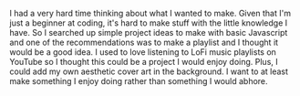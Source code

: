I had a very hard time thinking about what I wanted to make. Given that I'm just a beginner at coding, it's hard to make stuff with the little knowledge I have. 
So I searched up simple project ideas to make with basic Javascript and one of the recommendations was to make a playlist and I thought it would be a good idea.
I used to love listening to LoFi music playlists on YouTube so I thought this could be a project I would enjoy doing. Plus, I could add my own aesthetic cover art in the background.
I want to at least make something I enjoy doing rather than something I would abhore. 
